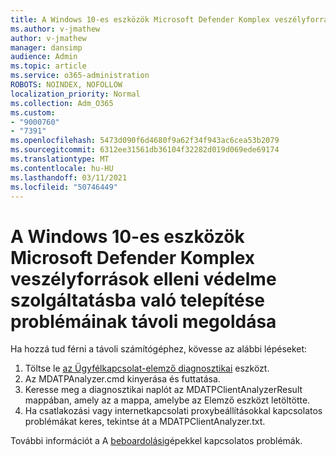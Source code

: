 ```yaml
---
title: A Windows 10-es eszközök Microsoft Defender Komplex veszélyforrások elleni védelme szolgáltatásba való telepítése problémáinak távoli megoldása
ms.author: v-jmathew
author: v-jmathew
manager: dansimp
audience: Admin
ms.topic: article
ms.service: o365-administration
ROBOTS: NOINDEX, NOFOLLOW
localization_priority: Normal
ms.collection: Adm_O365
ms.custom:
- "9000760"
- "7391"
ms.openlocfilehash: 5473d090f6d4680f9a62f34f943ac6cea53b2079
ms.sourcegitcommit: 6312ee31561db36104f32282d019d069ede69174
ms.translationtype: MT
ms.contentlocale: hu-HU
ms.lasthandoff: 03/11/2021
ms.locfileid: "50746449"
---
```

# <a name="remotely-fix-problems-with-onboarding-windows-10-devices-to-microsoft-defender-advanced-threat-protection"></a>A Windows 10-es eszközök Microsoft Defender Komplex veszélyforrások elleni védelme szolgáltatásba való telepítése problémáinak távoli megoldása

Ha hozzá tud férni a távoli számítógéphez, kövesse az alábbi lépéseket:

1. Töltse le [az Ügyfélkapcsolat-elemző diagnosztikai](https://go.microsoft.com/fwlink/?linkid=2143466) eszközt.
2. Az MDATPAnalyzer.cmd kinyerása és futtatása.
3. Keresse meg a diagnosztikai naplót az MDATPClientAnalyzerResult mappában, amely az a mappa, amelybe az Elemző eszközt letöltötte.
4. Ha csatlakozási vagy internetkapcsolati proxybeállításokkal kapcsolatos problémákat keres, tekintse át a MDATPClientAnalyzer.txt.

További információt a A [beboardolási](https://go.microsoft.com/fwlink/?linkid=2143634)gépekkel kapcsolatos problémák.
